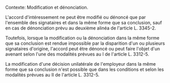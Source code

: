 Contexte: Modification et dénonciation.

L'accord d'intéressement ne peut être modifié ou dénoncé que par l'ensemble des signataires et dans la même forme que sa conclusion, sauf en cas de dénonciation prévu au deuxième alinéa de l'article L. 3345-2.

Toutefois, lorsque la modification ou la dénonciation dans la même forme que sa conclusion est rendue impossible par la disparition d'un ou plusieurs signataires d'origine, l'accord peut être dénoncé ou peut faire l'objet d'un avenant selon l'une des modalités prévues au I de l'article L. 3312-5.

La modification d'une décision unilatérale de l'employeur dans la même forme que sa conclusion n'est possible que dans les conditions et selon les modalités prévues au II de l'article L. 3312-5.